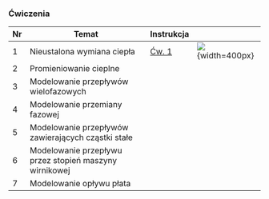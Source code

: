 ### Ćwiczenia

| Nr  | Temat                                                  | Instrukcja                       |                                                                                        |
| --- | ------------------------------------------------------ | -------------------------------- | -------------------------------------------------------------------------------------- |
| 1   | Nieustalona wymiana ciepła                             | [Ćw. 1](dydaktyka/wzpcp/Cw1.zip) | ![](file:///C:/Users/dawid/Koofr/20221205_www_backup/www/gifs/tranHT.gif){width=400px} |
| 2   | Promieniowanie cieplne                                 |                                  |                                                                                        |
| 3   | Modelowanie przepływów wielofazowych                   |                                  |                                                                                        |
| 4   | Modelowanie przemiany fazowej                          |                                  |                                                                                        |
| 5   | Modelowanie przepływów zawierających cząstki stałe     |                                  |                                                                                        |
| 6   | Modelowanie przepływu przez stopień maszyny wirnikowej |                                  |                                                                                        |
| 7   | Modelowanie opływu płata                               |                                  |                                                                                        |

